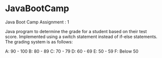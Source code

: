 # JavaBootCamp
Java Boot Camp Assignment : 1

Java program to determine the grade for a student based on their test score. Implemented using a switch statement instead of if-else statements.
The grading system is as follows:

A: 90 - 100
B: 80 - 89
C: 70 - 79
D: 60 - 69
E: 50 - 59
F: Below 50
